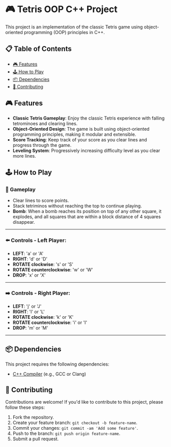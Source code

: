# 🎮 Tetris OOP C++ Project

This project is an implementation of the classic Tetris game using object-oriented programming (OOP) principles in C++.

## 📋 Table of Contents

- [🎮 Features](#-features)
- [🕹️ How to Play](#️-how-to-play)
- [📦 Dependencies](#-dependencies)
- [🤝 Contributing](#-contributing)


## 🎮 Features

- **Classic Tetris Gameplay**: Enjoy the classic Tetris experience with falling tetrominoes and clearing lines.
- **Object-Oriented Design**: The game is built using object-oriented programming principles, making it modular and extensible.
- **Score Tracking**: Keep track of your score as you clear lines and progress through the game.
- **Leveling System**: Progressively increasing difficulty level as you clear more lines.

## 🕹️ How to Play


### 👾 Gameplay

- Clear lines to score points.
- Stack tetriminos without reaching the top to continue playing.
- **Bomb**: When a bomb reaches its position on top of any other square, it explodes, and all squares that are within a block distance of 4 squares disappear.

---

### ⬅️ Controls - Left Player:

- **LEFT**: 'a' or 'A'
- **RIGHT**: 'd' or 'D'
- **ROTATE clockwise**: 's' or 'S'
- **ROTATE counterclockwise**: 'w' or 'W'
- **DROP**: 'x' or 'X'

---

### ➡️ Controls - Right Player:

- **LEFT**: 'j' or 'J'
- **RIGHT**: 'l' or 'L'
- **ROTATE clockwise**: 'k' or 'K'
- **ROTATE counterclockwise**: 'i' or 'I'
- **DROP**: 'm' or 'M'

---


## 📦 Dependencies

This project requires the following dependencies:

- [C++ Compiler](https://gcc.gnu.org/) (e.g., GCC or Clang)

## 🤝 Contributing

Contributions are welcome! If you'd like to contribute to this project, please follow these steps:

1. Fork the repository.
2. Create your feature branch: `git checkout -b feature-name`.
3. Commit your changes: `git commit -am 'Add some feature'`.
4. Push to the branch: `git push origin feature-name`.
5. Submit a pull request.
